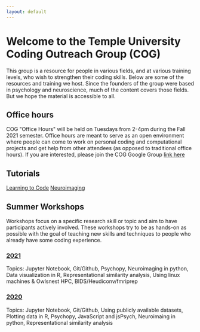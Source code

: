 ```yaml
---
layout: default
---
```


# Welcome to the Temple University Coding Outreach Group (COG)

This group is a resource for people in various fields, and at various training levels, who wish to strengthen their coding skills. Below are some of the resources and training we host. Since the founders of the group were based in psychology and neuroscience, much of the content covers those fields. But we hope the material is accessible to all. 

## Office hours
COG "Office Hours" will be held on Tuesdays from 2-4pm during the Fall 2021 semester. Office hours are meant to serve as an open environment where people can come to work on personal coding and computational projects and get help from other attendees (as opposed to traditional office hours). If you are interested, please join the COG Google Group [link here](https://groups.google.com/forum/#!forum/coding-outreach-group/join)

## Tutorials
[Learning to Code](https://github.com/TU-Coding-Outreach-Group/tu-coding-outreach-group.github.io/blob/master/tutorials.md)
[Neuroimaging](https://github.com/TU-Coding-Outreach-Group/Tutorials/blob/master/Neuroimaging.md)

## Summer Workshops
Workshops focus on a specific research skill or topic and aim to have participants actively involved. These workshops try to be as hands-on as possible with the goal of teaching new skills and techniques to people who already have some coding experience.

### [2021](https://github.com/TU-Coding-Outreach-Group/cog_summer_workshops_2021/blob/master/README.md)
Topics: Jupyter Notebook, Git/Github, Psychopy, Neuroimaging in python, Data visualization in R, Representational similarity analysis, Using linux machines & Owlsnest HPC, BIDS/Heudiconv/fmriprep


### [2020](https://github.com/TU-Coding-Outreach-Group/cog_summer_workshops_2020/blob/master/README.md)
Topics: Jupyter Notebook, Git/Github, Using publicly available datasets, Plotting data in R, Psychopy, JavaScript and jsPsych, Neuroimaing in python, Representational similarity analysis

